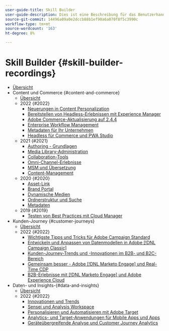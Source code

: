 ```yaml
---
user-guide-title: Skill Builder
user-guide-description: Dies ist eine Beschreibung für das Benutzerhandbuch, das auf der Landingpage angezeigt wird.
source-git-commit: 14496a09a0e2dccb88b1ef90a6a070f8f5c3990c
workflow-type: tm+mt
source-wordcount: '163'
ht-degree: 8%

---
```



# Skill Builder {#skill-builder-recordings}

+ [Übersicht](overview.md)
+ Content und Commerce {#content-and-commerce}
   + [Übersicht](content-and-commerce/overview.md)
   + 2022 {#2022}
      + [Neuerungen in Content Personalization](content-and-commerce/2022/content-perosonalization.md)
      + [Bereitstellen von Headless-Erlebnissen mit Experience Manager](content-and-commerce/2022/headless.md)
      + [Adobe Commerce-Aktualisierung auf 2.4.4](content-and-commerce/2022/commerce-upgrade.md)
      + [Enterprise Workflow Management](content-and-commerce/2022/workflow.md)
      + [Metadaten für Ihr Unternehmen](content-and-commerce/2022/metadata.md)
      + [Headless für Commerce und PWA Studio](content-and-commerce/2022/headless-pwa.md)
   + 2021 {#2021}
      + [Authoring - Grundlagen](content-and-commerce/2021/authoring-fundamentals.md)
      + [Media Library-Administration](content-and-commerce/2021/media-library-administration.md)
      + [Collaboration-Tools](content-and-commerce/2021/collaboration-tools.md)
      + [Omni-Channel-Erlebnisse](content-and-commerce/2021/omnichannel-experiences.md)
      + [MSM und Übersetzung](content-and-commerce/2021/multi-site-management-web-translation.md)
      + [Content-Management](content-and-commerce/2021/traditional-headless-content-management.md)
   + 2020 {#2020}
      + [Asset-Link](content-and-commerce/2020/asset-link.md)
      + [Brand Portal](content-and-commerce/2020/brand-portal.md)
      + [Dynamische Medien](content-and-commerce/2020/dynamic-media.md)
      + [Ordnerstruktur und Suche](content-and-commerce/2020/folder-structure-search.md)
      + [Metadaten](content-and-commerce/2020/metadata.md)
   + 2019 {#2019}
      + [Testen von Best Practices mit Cloud Manager](content-and-commerce/2019/cloud-manager-testing.md)
+ Kunden-Journey {#customer-journeys}
   + [Übersicht](customer-journeys/overview.md)
   + 2022 {#2022}
      + [Wichtigste Tipps und Tricks für Adobe Campaign Standard](customer-journeys/2022/tips-and-tricks.md)
      + [Entwickeln und Anpassen von Datenmodellen in Adobe [!DNL Campaign Classic]](customer-journeys/2022/data-models.md)
      + [Kunden-Journey-Trends und -Innovationen im B2B- und B2C-Bereich](customer-journeys/2022/keynote.md)
      + [Gemeinsam besser - Adobe [!DNL Marketo Engage] und Real-Time CDP](customer-journeys/2022/b2b-campaigns.md)
      + [B2B-Erlebnisse mit  [!DNL Marketo Engage]  und Adobe Experience Cloud](customer-journeys/2022/b2b-experiences.md)
+ Daten- und Insights-{#data-and-insights}
   + [Übersicht](data-and-insights/overview.md)
   + 2022 {#2022}
      + [Innovationen und Trends](data-and-insights/2022/innovations.md)
      + [Sensei und Analysis Workspace](data-and-insights/2022/sensei.md)
      + [Personalisieren und Automatisieren mit Adobe Target](data-and-insights/2022/personalize.md)
      + [Analytics- und Target-Anwendungen für Mobile Apps und Apps](data-and-insights/2022/mobile-and-apps.md)
      + [Geräteübergreifende Analyse und Customer Journey Analytics](data-and-insights/2022/cross-device-analytics.md)

<!--    + [Adobe Campaign Classic V7 vs V8](customer-journeys/2022/classic-v7-vs-v8.md) -->
